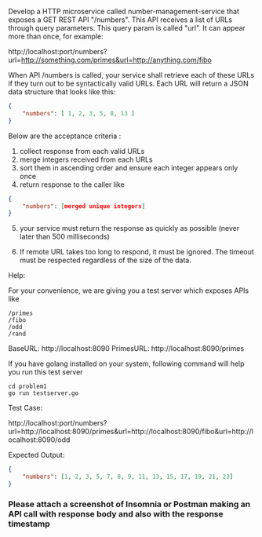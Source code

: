 Develop a HTTP microservice called number-management-service that exposes a GET REST API "/numbers". This API receives a list of URLs through query parameters. This query param is called "url". It can appear more than once, for example:

http://localhost:port/numbers?url=http://something.com/primes&url=http://anything.com/fibo

When API /numbers is called, your service shall retrieve each of these URLs if they turn out to be syntactically valid URLs. Each URL will return a JSON data structure that looks like this:

```json
{ 
    "numbers": [ 1, 2, 3, 5, 8, 13 ] 
}
```

Below are the acceptance criteria :
1. collect response from each valid URLs
2. merge integers received from each URLs
3. sort them in ascending order and ensure each integer appears only once
4. return response to the caller like

```json
{
    "numbers": [merged unique integers]
}
```

5. your service must return the response as quickly as possible (never later than 500 milliseconds)

6. If remote URL takes too long to respond, it must be ignored. The timeout must be respected regardless of the size of the data.

Help:

For your convenience, we are giving you a test server which exposes APIs like

```
/primes
/fibo
/odd
/rand
```

BaseURL: http://localhost:8090
PrimesURL: http://localhost:8090/primes

If you have golang installed on your system, following command will help you run this test server

```
cd problem1
go run testserver.go
```

Test Case:

http://localhost:port/numbers?url=http://localhost:8090/primes&url=http://localhost:8090/fibo&url=http://localhost:8090/odd

Expected Output:

```json
{
    "numbers": [1, 2, 3, 5, 7, 8, 9, 11, 13, 15, 17, 19, 21, 23]
}
```

### Please attach a screenshot of Insomnia or Postman making an API call with response body and also with the response timestamp


